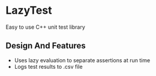 LazyTest
========
Easy to use C++ unit test library

##  Design And Features
*   Uses lazy evaluation to separate assertions at run time
*   Logs test results to .csv file
